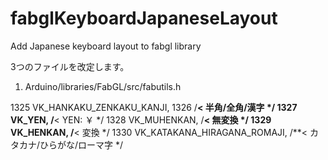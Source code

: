 # fabglKeyboardJapaneseLayout
Add Japanese keyboard layout to fabgl library

3つのファイルを改定します。

1. Arduino/libraries/FabGL/src/fabutils.h

  1325  VK_HANKAKU_ZENKAKU_KANJI,
  1326                      /**< 半角/全角/漢字 */
  1327  VK_YEN,             /**< YEN: ￥ */
  1328  VK_MUHENKAN,        /**< 無変換 */
  1329  VK_HENKAN,          /**< 変換 */
  1330  VK_KATAKANA_HIRAGANA_ROMAJI,
                            /**< カタカナ/ひらがな/ローマ字 */
  
